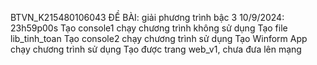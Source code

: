 BTVN_K215480106043
ĐỀ BÀI: giải phương trình bậc 3
10/9/2024: 23h59p00s
Tạo console1 chạy chương trình không sử dụng
Tạo file lib_tinh_toan
Tạo console2 chạy chương trình sử dụng 
Tạo Winform App chạy chương trình sử dụng 
Tạo được trang web_v1, chưa đưa lên mạng
